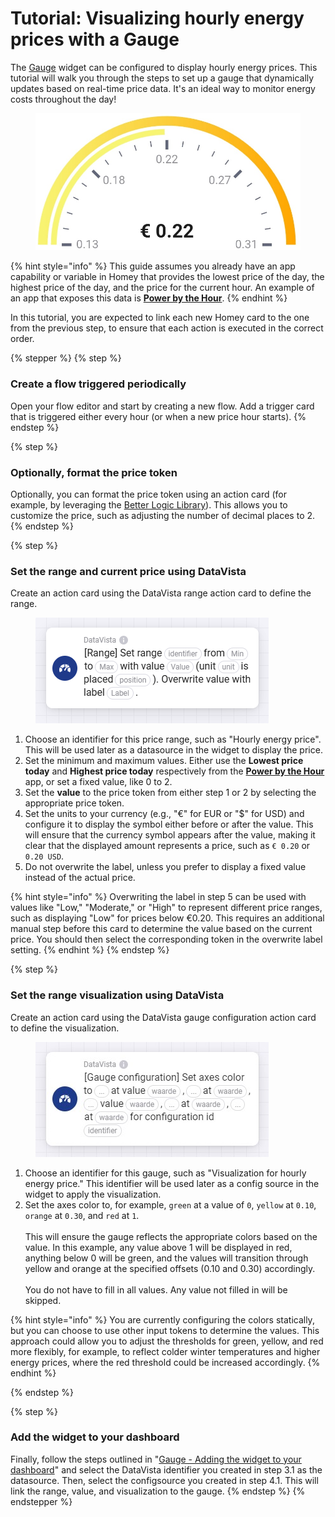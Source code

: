 # Tutorial: Visualizing hourly energy prices with a Gauge

The [Gauge](./) widget can be configured to display hourly energy prices. This tutorial will walk you through the steps to set up a gauge that dynamically updates based on real-time price data. It's an ideal way to monitor energy costs throughout the day!

<figure><img src="../../.gitbook/assets/DataVista - gauge - hourly price.jpg" alt=""><figcaption></figcaption></figure>

{% hint style="info" %}
This guide assumes you already have an app capability or variable in Homey that provides the lowest price of the day, the highest price of the day, and the price for the current hour. An example of an app that exposes this data is [**Power by the Hour**](https://homey.app/a/com.gruijter.powerhour/).
{% endhint %}

In this tutorial, you are expected to link each new Homey card to the one from the previous step, to ensure that each action is executed in the correct order.

{% stepper %}
{% step %}
### Create a flow triggered periodically

Open your flow editor and start by creating a new flow. Add a trigger card that is triggered either every hour (or when a new price hour starts).
{% endstep %}

{% step %}
### Optionally, format the price token

Optionally, you can format the price token using an action card (for example, by leveraging the [Better Logic Library](https://homey.app/a/net.i-dev.betterlogic/)). This allows you to customize the price, such as adjusting the number of decimal places to 2.
{% endstep %}

{% step %}
### Set the range and current price using DataVista

Create an action card using the DataVista range action card to define the range.

<figure><img src="../../.gitbook/assets/action-set-range (3).png" alt=""><figcaption></figcaption></figure>

1. Choose an identifier for this price range, such as "Hourly energy price". This will be used later as a datasource in the widget to display the price.
2. Set the minimum and maximum values. Either use the **Lowest price today** and **Highest price today** respectively from the [**Power by the Hour**](https://homey.app/a/com.gruijter.powerhour/) app, or set a fixed value, like 0 to 2.
3. Set the **value** to the price token from either step 1 or 2 by selecting the appropriate price token.
4. Set the units to your currency (e.g., "€" for EUR or "$" for USD) and configure it to display the symbol either before or after the value. This will ensure that the currency symbol appears after the value, making it clear that the displayed amount represents a price, such as `€ 0.20` or `0.20 USD`.
5. Do not overwrite the label, unless you prefer to display a fixed value instead of the actual price.

{% hint style="info" %}
Overwriting the label in step 5 can be used with values like "Low," "Moderate," or "High" to represent different price ranges, such as displaying "Low" for prices below €0.20. This requires an additional manual step before this card to determine the value based on the current price. You should then select the corresponding token in the overwrite label setting.
{% endhint %}
{% endstep %}

{% step %}
### Set the range visualization using DataVista

Create an action card using the DataVista gauge configuration action card to define the visualization.

<figure><img src="../../.gitbook/assets/actioncard-set-gaugeconfig.jpg" alt=""><figcaption></figcaption></figure>

1. Choose an identifier for this gauge, such as "Visualization for hourly energy price." This identifier will be used later as a config source in the widget to apply the visualization.
2. Set the axes color to, for example, `green` at a value of `0`, `yellow` at `0.10`, `orange` at `0.30`, and `red` at `1`.\
   \
   This will ensure the gauge reflects the appropriate colors based on the value. In this example, any value above 1 will be displayed in red, anything below 0 will be green, and the values will transition through yellow and orange at the specified offsets (0.10 and 0.30) accordingly.\
   \
   You do not have to fill in all values. Any value not filled in will be skipped.

{% hint style="info" %}
You are currently configuring the colors statically, but you can choose to use other input tokens to determine the values. This approach could allow you to adjust the thresholds for green, yellow, and red more flexibly, for example, to reflect colder winter temperatures and higher energy prices, where the red threshold could be increased accordingly.
{% endhint %}


{% endstep %}

{% step %}
### Add the widget to your dashboard

Finally, follow the steps outlined in "[Gauge - Adding the widget to your dashboard](./#adding-the-widget-to-your-dashboard)" and select the DataVista identifier you created in step 3.1 as the datasource. Then, select the configsource you created in step 4.1. This will link the range, value, and visualization to the gauge.
{% endstep %}
{% endstepper %}

